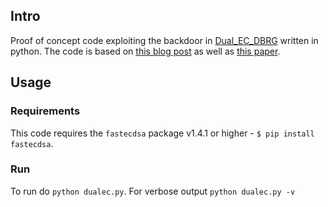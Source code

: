 ## Intro
Proof of concept code exploiting the backdoor in [Dual_EC_DBRG](http://csrc.nist.gov/publications/nistpubs/800-90A/SP800-90A.pdf)
written in python. The code is based on [this blog post](https://blog.0xbadc0de.be/archives/155)
as well as [this paper](http://dualec.org/DualECTLS.pdf).

## Usage
### Requirements
This code requires the `fastecdsa` package v1.4.1 or higher - `$ pip install fastecdsa`.

### Run
To run do `python dualec.py`. For verbose output `python dualec.py -v`
